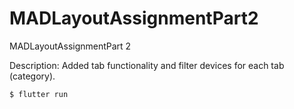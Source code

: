 # MADLayoutAssignmentPart2
MADLayoutAssignmentPart 2

Description: Added tab functionality and filter devices for each tab (category).

` $ flutter run `